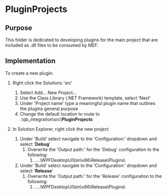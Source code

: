 # PluginProjects

## Purpose

This folder is dedicated to developing plugins for the main project that are included as .dll files to be consumed by MEF.



## Implementation

To create a new plugin:

1. Right click the Solutions 'src'

   1. Select Add... New Project...
   2. Use the Class Library (.NET Framework) template, select 'Next'
   3. Under 'Project name' type a meaningful plugin name that outlines the plugins general purpose
   4. Change the default location to route to .\qb_integration\src\\**PluginProjects**

2. In Solution Explorer, right click the new project

   1. Under 'Build' select navigate to the 'Configuration:' dropdown and select '**Debug**'
      1. Overwrite the 'Output path:' for the 'Debug' configuration to the following:
         1. ..\..\WPFDesktopUI\bin\x86\Release\Plugins\
   2. Under 'Build' select navigate to the 'Configuration:' dropdown and select '**Release**'
      1. Overwrite the 'Output path:' for the 'Release' configuration to the following:
         1. ..\..\WPFDesktopUI\bin\x86\Release\Plugins\

   